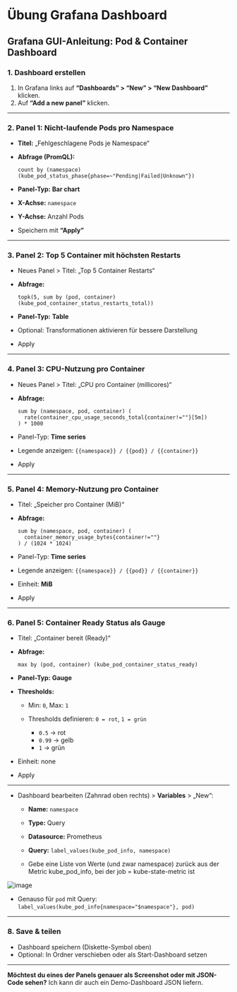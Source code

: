 # Übung Grafana Dashboard

## **Grafana GUI-Anleitung: Pod & Container Dashboard**

### **1. Dashboard erstellen**

1. In Grafana links auf **“Dashboards” > “New” > “New Dashboard”** klicken.
2. Auf **“Add a new panel”** klicken.

---

### **2. Panel 1: Nicht-laufende Pods pro Namespace**

* **Titel:** „Fehlgeschlagene Pods je Namespace“
* **Abfrage (PromQL):**

  ```promql
  count by (namespace) (kube_pod_status_phase{phase=~"Pending|Failed|Unknown"})
  ```
* **Panel-Typ:** **Bar chart**
* **X-Achse:** `namespace`
* **Y-Achse:** Anzahl Pods
* Speichern mit **“Apply”**

---

### **3. Panel 2: Top 5 Container mit höchsten Restarts**

* Neues Panel > Titel: „Top 5 Container Restarts“
* **Abfrage:**

  ```promql
  topk(5, sum by (pod, container) (kube_pod_container_status_restarts_total))
  ```
* **Panel-Typ:** **Table**
* Optional: Transformationen aktivieren für bessere Darstellung
* Apply

---

### **4. Panel 3: CPU-Nutzung pro Container**

* Neues Panel > Titel: „CPU pro Container (millicores)“
* **Abfrage:**

  ```promql
  sum by (namespace, pod, container) (
    rate(container_cpu_usage_seconds_total{container!=""}[5m])
  ) * 1000
  ```
* Panel-Typ: **Time series**
* Legende anzeigen: `{{namespace}} / {{pod}} / {{container}}`
* Apply

---

### **5. Panel 4: Memory-Nutzung pro Container**

* Titel: „Speicher pro Container (MiB)“
* **Abfrage:**

  ```promql
  sum by (namespace, pod, container) (
    container_memory_usage_bytes{container!=""}
  ) / (1024 * 1024)
  ```
* Panel-Typ: **Time series**
* Legende anzeigen: `{{namespace}} / {{pod}} / {{container}}`
* Einheit: **MiB**
* Apply

---

### **6. Panel 5: Container Ready Status als Gauge**

* Titel: „Container bereit (Ready)“
* **Abfrage:**

  ```promql
  max by (pod, container) (kube_pod_container_status_ready)
  ```
* **Panel-Typ:** **Gauge**
* **Thresholds:**

  * Min: `0`, Max: `1`
  * Thresholds definieren: `0 = rot`, `1 = grün`

    * `0.5` -> rot
    * `0.99` -> gelb
    * `1` -> grün
* Einheit: none
* Apply

---

* Dashboard bearbeiten (Zahnrad oben rechts) > **Variables** > „New“:

  * **Name:** `namespace`
  * **Type:** Query
  * **Datasource:** Prometheus
  * **Query:** `label_values(kube_pod_info, namespace)`

  * Gebe eine Liste von Werte (und zwar namespace) zurück aus der Metric kube_pod_info, bei der 
    job = kube-state-metric ist 
 
![image](https://github.com/user-attachments/assets/e976cb70-39bb-43de-b0b3-9267db49f16c)



* Genauso für `pod` mit Query: `label_values(kube_pod_info{namespace="$namespace"}, pod)`

---

### **8. Save & teilen**

* Dashboard speichern (Diskette-Symbol oben)
* Optional: In Ordner verschieben oder als Start-Dashboard setzen

---

**Möchtest du eines der Panels genauer als Screenshot oder mit JSON-Code sehen?** Ich kann dir auch ein Demo-Dashboard JSON liefern.
